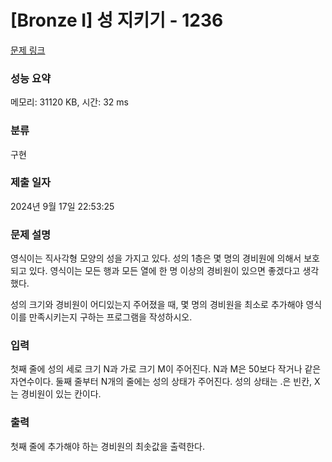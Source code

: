 # [Bronze I] 성 지키기 - 1236 

[문제 링크](https://www.acmicpc.net/problem/1236) 

### 성능 요약

메모리: 31120 KB, 시간: 32 ms

### 분류

구현

### 제출 일자

2024년 9월 17일 22:53:25

### 문제 설명

<p>영식이는 직사각형 모양의 성을 가지고 있다. 성의 1층은 몇 명의 경비원에 의해서 보호되고 있다. 영식이는 모든 행과 모든 열에 한 명 이상의 경비원이 있으면 좋겠다고 생각했다.</p>

<p>성의 크기와 경비원이 어디있는지 주어졌을 때, 몇 명의 경비원을 최소로 추가해야 영식이를 만족시키는지 구하는 프로그램을 작성하시오.</p>

### 입력 

 <p>첫째 줄에 성의 세로 크기 N과 가로 크기 M이 주어진다. N과 M은 50보다 작거나 같은 자연수이다. 둘째 줄부터 N개의 줄에는 성의 상태가 주어진다. 성의 상태는 .은 빈칸, X는 경비원이 있는 칸이다.</p>

### 출력 

 <p>첫째 줄에 추가해야 하는 경비원의 최솟값을 출력한다.</p>

